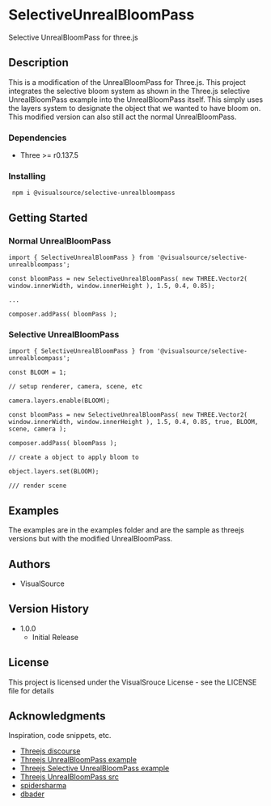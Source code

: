 # SelectiveUnrealBloomPass

Selective UnrealBloomPass for three.js

## Description

This is a modification of the UnrealBloomPass for Three.js. This project integrates the selective bloom system as shown in the Three.js selective UnrealBloomPass example into the UnrealBloomPass itself. This simply uses the layers system to designate the object that we wanted to have bloom on. This modified version can also still act the normal UnrealBloomPass.  

### Dependencies
 * Three >= r0.137.5


### Installing

```
 npm i @visualsource/selective-unrealbloompass
```

## Getting Started

### Normal UnrealBloomPass

```
import { SelectiveUnrealBloomPass } from '@visualsource/selective-unrealbloompass';

const bloomPass = new SelectiveUnrealBloomPass( new THREE.Vector2( window.innerWidth, window.innerHeight ), 1.5, 0.4, 0.85);

...

composer.addPass( bloomPass );

```
### Selective UnrealBloomPass

```
import { SelectiveUnrealBloomPass } from '@visualsource/selective-unrealbloompass';

const BLOOM = 1;

// setup renderer, camera, scene, etc

camera.layers.enable(BLOOM);

const bloomPass = new SelectiveUnrealBloomPass( new THREE.Vector2( window.innerWidth, window.innerHeight ), 1.5, 0.4, 0.85, true, BLOOM, scene, camera );

composer.addPass( bloomPass );

// create a object to apply bloom to

object.layers.set(BLOOM);

/// render scene

```

## Examples 

The examples are in the examples folder and are the sample as threejs versions but with the modified UnrealBloomPass.

## Authors

* VisualSource 

## Version History

* 1.0.0
    * Initial Release


## License

This project is licensed under the VisualSrouce License - see the LICENSE file for details

## Acknowledgments

Inspiration, code snippets, etc.
* [Threejs discourse](https://discourse.threejs.org/t/selective-unrealbloompass-issues/9331/12)
* [Threejs UnrealBloomPass example](https://threejs.org/examples/?q=bloom#webgl_postprocessing_unreal_bloom)
* [Threejs Selective UnrealBloomPass example](https://threejs.org/examples/?q=bloom#webgl_postprocessing_unreal_bloom_selective)
* [Threejs UnrealBloomPass src](https://github.com/mrdoob/three.js/blob/dev/examples/jsm/postprocessing/UnrealBloomPass.js)
* [spidersharma](https://pastebin.com/jtk5d30f)
* [dbader](https://github.com/dbader/readme-template)
